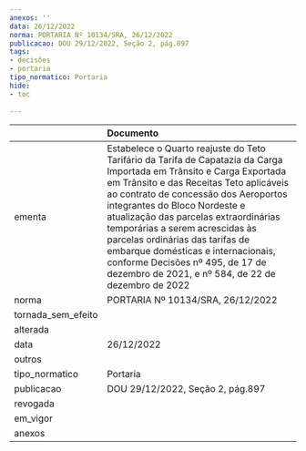 ```yaml
---
anexos: ''
data: 26/12/2022
norma: PORTARIA Nº 10134/SRA, 26/12/2022
publicacao: DOU 29/12/2022, Seção 2, pág.897
tags:
- decisões
- portaria
tipo_normatico: Portaria
hide: 
- toc 
 
---
```


|                    | Documento                                                                                                                                                                                                                                                                                                                                                                                                                                                                              |
|:-------------------|:---------------------------------------------------------------------------------------------------------------------------------------------------------------------------------------------------------------------------------------------------------------------------------------------------------------------------------------------------------------------------------------------------------------------------------------------------------------------------------------|
| ementa             | Estabelece o Quarto reajuste do Teto Tarifário da Tarifa de Capatazia da Carga Importada em Trânsito e Carga Exportada em Trânsito e das Receitas Teto aplicáveis ao contrato de concessão dos Aeroportos integrantes do Bloco Nordeste e atualização das parcelas extraordinárias temporárias a serem acrescidas às parcelas ordinárias das tarifas de embarque domésticas e internacionais, conforme Decisões nº 495, de 17 de dezembro de 2021, e nº 584, de 22 de dezembro de 2022 |
| norma              | PORTARIA Nº 10134/SRA, 26/12/2022                                                                                                                                                                                                                                                                                                                                                                                                                                                      |
| tornada_sem_efeito |                                                                                                                                                                                                                                                                                                                                                                                                                                                                                        |
| alterada           |                                                                                                                                                                                                                                                                                                                                                                                                                                                                                        |
| data               | 26/12/2022                                                                                                                                                                                                                                                                                                                                                                                                                                                                             |
| outros             |                                                                                                                                                                                                                                                                                                                                                                                                                                                                                        |
| tipo_normatico     | Portaria                                                                                                                                                                                                                                                                                                                                                                                                                                                                               |
| publicacao         | DOU 29/12/2022, Seção 2, pág.897                                                                                                                                                                                                                                                                                                                                                                                                                                                       |
| revogada           |                                                                                                                                                                                                                                                                                                                                                                                                                                                                                        |
| em_vigor           |                                                                                                                                                                                                                                                                                                                                                                                                                                                                                        |
| anexos             |                                                                                                                                                                                                                                                                                                                                                                                                                                                                                        |